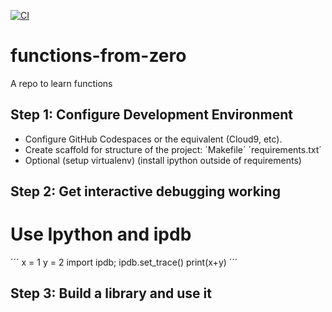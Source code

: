 [![CI](https://github.com/druedaplata/functions-from-zero/actions/workflows/main.yml/badge.svg)](https://github.com/druedaplata/functions-from-zero/actions/workflows/main.yml)

# functions-from-zero
A repo to learn functions

## Step 1: Configure Development Environment

* Configure GitHub Codespaces or the equivalent (Cloud9, etc).
* Create scaffold for structure of the project: ´Makefile´ ´requirements.txt´
* Optional (setup virtualenv) (install ipython outside of requirements)

## Step 2: Get interactive debugging working

# Use Ipython and ipdb

´´´
x = 1
y = 2
import ipdb; ipdb.set_trace()
print(x+y)
´´´

## Step 3: Build a library and use it